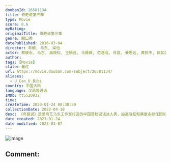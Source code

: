 ```yaml
---
doubanId: 26581134
title: 奇葩说第三季
type: Movie
score: 8.6
myRating: 
originalTitle: 奇葩说第三季
genre: 脱口秀
datePublished: 2016-03-04
director: 牟頔, 马东, 梁怡
actor: 蔡康永, 马东, 高晓松, 王嫣芸, 马薇薇, 范湉湉, 肖骁, 姜思达, 黄执中, 颜如晶, 邱晨, 大张伟, 张昊玥, 仇佩佩, 陈铭, 胡渐彪, 赵又廷, 陈咏开, 艾力
author: 
tags: [Movie]
state: 看过
url: https://movie.douban.com/subject/26581134/
aliases:
  - U_Can_U_Bibi
country: 中国大陆
language: 汉语普通话
IMDb: tt5520932
time: 
createTime: 2023-01-24 00:38:30
collectionDate: 2022-04-10
desc: 《奇葩说》是爱奇艺马东工作室打造的中国首档说话达人秀，由高晓松和蔡康永担任团长，旨在寻找华人华语世界中，观点独特、口才出众的“最会说话的人”。
date created: 2023-01-24
date modified: 2023-03-07
---
```


![image](p2324832785.jpg)

Comment:
---
